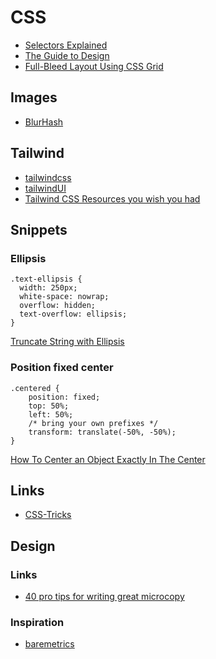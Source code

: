 # CSS

- [Selectors Explained](https://hugogiraudel.github.io/selectors-explained/)
- [The Guide to Design](https://start.uxdesign.cc/)
- [Full-Bleed Layout Using CSS Grid](https://joshwcomeau.com/css/full-bleed/)

## Images

- [BlurHash](https://blurha.sh/)

## Tailwind

- [tailwindcss](https://tailwindcss.com/)
- [tailwindUI](https://tailwindui.com)
- [Tailwind CSS Resources you wish you had](https://dev.to/tracycss/tailwind-css-resources-you-wish-you-had-3i18)

## Snippets

### Ellipsis

```
.text-ellipsis {
  width: 250px;
  white-space: nowrap;
  overflow: hidden;
  text-overflow: ellipsis;
}
```

[Truncate String with Ellipsis](https://css-tricks.com/snippets/css/truncate-string-with-ellipsis/)

### Position fixed center

```
.centered {
    position: fixed;
    top: 50%;
    left: 50%;
    /* bring your own prefixes */
    transform: translate(-50%, -50%);
}
```

[How To Center an Object Exactly In The Center](https://css-tricks.com/quick-css-trick-how-to-center-an-object-exactly-in-the-center/)

## Links

- [CSS-Tricks](https://css-tricks.com/)

## Design

### Links
- [40 pro tips for writing great microcopy](https://twitter.com/antdke/status/1263130017598406657)

### Inspiration

- [baremetrics](https://baremetrics.com/)
